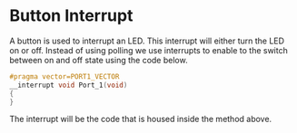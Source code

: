 # Button Interrupt
A button is used to interrupt an LED. This interrupt will either turn the LED on or off. Instead of using polling we use interrupts 
to enable to the switch between on and off state using the code below.
```c
#pragma vector=PORT1_VECTOR
__interrupt void Port_1(void)
{
}
```
The interrupt will be the code that is housed inside the method above.

